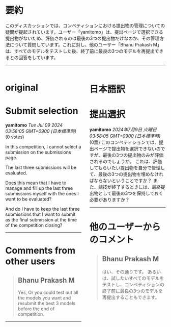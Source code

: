 # 要約 
このディスカッションでは、コンペティションにおける提出物の管理についての疑問が提起されています。ユーザー「yamitomo」は、提出ページで選択できる提出物がないため、評価されるのは最後の3つの提出物だけなのか、その管理方法について質問しています。これに対し、他のユーザー「Bhanu Prakash M」は、すべてのモデルをテストした後、終了前に最良の3つのモデルを再提出できるとの回答をしています。

---


<style>
.column-left{
  float: left;
  width: 47.5%;
  text-align: left;
}
.column-right{
  float: right;
  width: 47.5%;
  text-align: left;
}
.column-one{
  float: left;
  width: 100%;
  text-align: left;
}
</style>


<div class="column-left">

# original

# Submit selection

**yamitomo** *Tue Jul 09 2024 03:58:05 GMT+0900 (日本標準時)* (0 votes)

In this competition, I cannot select a submission on the submissions page.

The last three submissions will be evaluated.

Does this mean that I have to manage and fill up the last three submissions myself with the ones I want to be evaluated?

And do I have to keep the last three submissions that I want to submit as the final submission at the time of the competition closing?



---

 # Comments from other users

> ## Bhanu Prakash M
> 
> 
> Yes,
> Or you could test out all the models you want and resubmit the best 3 models before the end of competition.
> 
> 


---



</div>
<div class="column-right">

# 日本語訳

# 提出選択
**yamitomo** *2024年7月9日 火曜日 03:58:05 GMT+0900 (日本標準時)* (0票)
このコンペティションでは、提出ページで提出物を選択できないのですが、最後の3つの提出物のみが評価されるのでしょうか。
これは、評価してもらいたい提出物を自分で管理して、最後の3つの提出物を埋めなければならないということですか？
また、競技が終了するときには、最終提出物として最後の3つを保持しておく必要がありますか？

---
 # 他のユーザーからのコメント
> ## Bhanu Prakash M
> 
> はい、その通りです。
> あるいは、試したいすべてのモデルをテストし、コンペティションの終了前に最良の3つのモデルを再提出することもできます。
>  



</div>